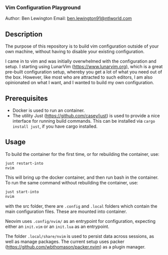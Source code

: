 ### Vim Configuration Playground

Author: Ben Lewington
Email: ben.lewington91@ntlworld.com

## Description

The purpose of this repository is to build vim configuration outside of your own machine, without
having to disable your existing configuration.

I came in to vim and was initially overwhelmed with the configuration and setup. I starting using
LunarVim (https://www.lunarvim.org), which is a great pre-built configuration setup, whereby you
get a lot of what you need out of the box. However, like most who are attracted to such editors,
I am also opinionated on what I want, and I wanted to build my own configuration.

## Prerequisites

- Docker is used to run an container.
- The utility Just (https://github.com/casey/just) is used to provide a nice interface for running
  build commands. This can be installed via `cargo install just`, if you have cargo installed.

## Usage

To build the container for the first time, or for rebuilding the container, use:
```bash
just restart-into
nvim
```
This will bring up the docker container, and then run bash in the container. To run the same command
without rebuilding the container, use:
```bash
just start-into
nvim
```
with the src folder, there are `.config` and `.local` folders which contain the main configuration
files. These are mounted into container.

Neovim uses `.config/nvim/` as an entrypoint for configuration, expecting either an `init.vim` or
an `init.lua` as an entrypoint.

The folder `.local/share/nvim` is used to persist data across sessions, as well as manage packages.
The current setup uses packer (https://github.com/wbthomason/packer.nvim) as a plugin manager.


